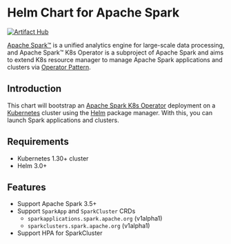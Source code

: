 <!--
 Licensed to the Apache Software Foundation (ASF) under one
 or more contributor license agreements.  See the NOTICE file
 distributed with this work for additional information
 regarding copyright ownership.  The ASF licenses this file
 to you under the Apache License, Version 2.0 (the
 "License"); you may not use this file except in compliance
 with the License.  You may obtain a copy of the License at

   http://www.apache.org/licenses/LICENSE-2.0

 Unless required by applicable law or agreed to in writing,
 software distributed under the License is distributed on an
 "AS IS" BASIS, WITHOUT WARRANTIES OR CONDITIONS OF ANY
 KIND, either express or implied.  See the License for the
 specific language governing permissions and limitations
 under the License.
 -->

# Helm Chart for Apache Spark

[![Artifact Hub](https://img.shields.io/endpoint?url=https://artifacthub.io/badge/repository/spark-kubernetes-operator)](https://artifacthub.io/packages/search?repo=spark-kubernetes-operator)

[Apache Spark™](https://spark.apache.org/) is a unified analytics engine for large-scale data processing, and
Apache Spark™ K8s Operator is a subproject of Apache Spark and
aims to extend K8s resource manager to manage Apache Spark applications and clusters via
[Operator Pattern](https://kubernetes.io/docs/concepts/extend-kubernetes/operator/).

## Introduction

This chart will bootstrap an [Apache Spark K8s Operator](https://apache.github.io/spark-kubernetes-operator/) deployment on a [Kubernetes](http://kubernetes.io)
cluster using the [Helm](https://helm.sh) package manager. With this, you can launch Spark applications and clusters.

## Requirements

- Kubernetes 1.30+ cluster
- Helm 3.0+

## Features

- Support Apache Spark 3.5+
- Support `SparkApp` and `SparkCluster` CRDs
  - `sparkapplications.spark.apache.org` (v1alpha1)
  - `sparkclusters.spark.apache.org` (v1alpha1)
- Support HPA for SparkCluster
